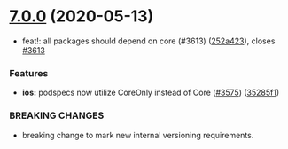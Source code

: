 # [7.0.0](https://github.com/invertase/react-native-firebase/tree/master/packages/ml-vision/compare/@react-native-firebase/ml-vision@7.0.0...@react-native-firebase/ml-vision@7.0.0) (2020-05-13)


* feat!: all packages should depend on core (#3613) ([252a423](https://github.com/invertase/react-native-firebase/tree/master/packages/ml-vision/commit/252a4239e98a0f2a55c4afcd2d82e4d5f97e65e9)), closes [#3613](https://github.com/invertase/react-native-firebase/tree/master/packages/ml-vision/issues/3613)


### Features

* **ios:** podspecs now utilize CoreOnly instead of Core ([#3575](https://github.com/invertase/react-native-firebase/tree/master/packages/ml-vision/issues/3575)) ([35285f1](https://github.com/invertase/react-native-firebase/tree/master/packages/ml-vision/commit/35285f1655b16d05e6630fc556f95cccfb707ee4))


### BREAKING CHANGES

* breaking change to mark new internal versioning requirements.



